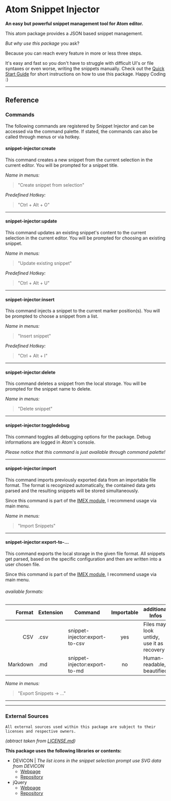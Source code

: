 # Atom Snippet Injector
**An easy but powerful snippet management tool for Atom editor.**

This atom package provides a JSON based snippet management.

*But why use this package* you ask?

Because you can reach every feature in more or less three steps.

It's easy and fast so you don't have to struggle with difficult UI's or file syntaxes or even worse, writing the snippets manually.
Check out the [Quick Start Guide](HOWTO.md#using-the-snippet-injector) for short instructions on how to use this package.
Happy Coding :)

---

## Reference

### Commands
The following commands are registered by Snippet Injector and can be accessed via the command palette.
If stated, the commands can also be called through menus or via hotkey.

#### **snippet-injector:create**
This command creates a new snippet from the current selection in the current editor.
You will be prompted for a snippet title.

*Name in menus:*
> "Create snippet from selection"

*Predefined Hotkey:*
> "Ctrl + Alt + O"

---

#### **snippet-injector:update**
This command updates an existing snippet's content to the current selection in the current editor.
You will be prompted for choosing an existing snippet.

*Name in menus:*
> "Update existing snippet"

*Predefined Hotkey:*
> "Ctrl + Alt + U"

---

#### **snippet-injector:insert**
This command injects a snippet to the current marker position(s).
You will be prompted to choose a snippet from a list.

*Name in menus:*
> "Insert snippet"

*Predefined Hotkey:*
> "Ctrl + Alt + I"

---

#### **snippet-injector:delete**
This command deletes a snippet from the local storage.
You will be prompted for the snippet name to delete.

*Name in menus:*
> "Delete snippet"

---

#### **snippet-injector:toggledebug**
This command toggles all debugging options for the package.
Debug informations are logged in Atom's console.

*Please notice that this command is just available through command palette!*

---

#### **snippet-injector:import**
This command imports previously exported data from an importable file format.
The format is recognized automatically, the contained data gets parsed
and the resulting snippets will be stored simultaneously.

Since this command is part of the [IMEX module](HOWTO.md#using-the-imex-module), I recommend usage via main menu.

*Name in menus:*
> "Import Snippets"

---

#### **snippet-injector:export-to-...**
This command exports the local storage in the given file format.
All snippets get parsed, based on the specific configuration and then are written into a user chosen file.

Since this command is part of the [IMEX module](HOWTO.md#using-the-imex-module), I recommend usage via main menu.

###### available formats:

| Format   | Extension | Command                        | Importable | additional Infos                           |
|---------:|-----------|--------------------------------|:----------:|--------------------------------------------|
| CSV      | .csv      | snippet-injector:export-to-csv | yes        | Files may look untidy, use it as recovery  |
| Markdown | .md       | snippet-injector:export-to-md  | no         | Human-readable, beautified                 |

*Name in menus:*
> "Export Snippets  ->  ..."


---

---

### External Sources
```
All external sources used within this package are subject to their licenses and respective owners.
```
*(abtract taken from [LICENSE.md](LICENSE.md#external-sources))*

**This package uses the following libraries or contents:**

- DEVICON | *The list icons in the snippet selection prompt use SVG data from DEVICON*
  - [Webpage](http://konpa.github.io/devicon/)
  - [Repository](https://github.com/konpa/devicon/)
- jQuery
  - [Webpage](https://jquery.com/)
  - [Repository](https://github.com/jquery/jquery)

